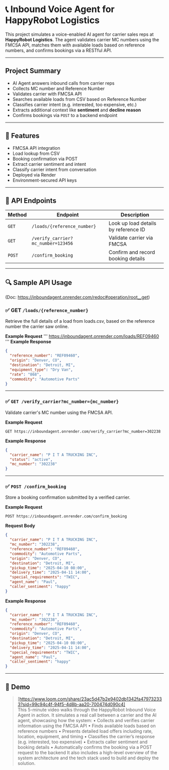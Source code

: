 # 📞 Inbound Voice Agent for HappyRobot Logistics

This project simulates a voice-enabled AI agent for carrier sales reps at **HappyRobot Logistics**. The agent validates carrier MC numbers using the FMCSA API, matches them with available loads based on reference numbers, and confirms bookings via a RESTful API.

---

## Project Summary

- AI Agent answers inbound calls from carrier reps  
- Collects MC number and Reference Number  
- Validates carrier with FMCSA API  
- Searches available loads from CSV based on Reference Number
- Classifies carrier intent (e.g. interested, too expensive, etc.)
- Extracts additional context like **sentiment** and **decline reason**
- Confirms bookings via `POST` to a backend endpoint 

---

## 🚀 Features

- FMCSA API integration  
- Load lookup from CSV  
- Booking confirmation via POST  
- Extract carrier sentiment and intent 
- Classify carrier intent from conversation
- Deployed via Render  
- Environment-secured API keys

---

## 📂 API Endpoints

| Method | Endpoint                          | Description                             |
|--------|-----------------------------------|-----------------------------------------|
| `GET`  | `/loads/{reference_number}`       | Look up load details by reference ID    |
| `GET`  | `/verify_carrier?mc_number=123456`| Validate carrier via FMCSA              |
| `POST` | `/confirm_booking`                | Confirm and record booking details      |

---

## 🔍 Sample API Usage
 (Doc: https://inboundagent.onrender.com/redoc#operation/root__get)
### ✅ GET `/loads/{reference_number}`
Retrieve the full details of a load from loads.csv, based on the reference number the carrier saw online.

**Example Request**
'''
https://inboundagent.onrender.com/loads/REF09460
'''
**Example Response**
```json
{
  "reference_number": "REF09460",
  "origin": "Denver, CO",
  "destination": "Detroit, MI",
  "equipment_type": "Dry Van",
  "rate": "868",
  "commodity": "Automotive Parts"
}
```

---

### ✅ `GET /verify_carrier?mc_number={mc_number}`  
Validate carrier's MC number using the FMCSA API.

**Example Request**
```
GET https://inboundagent.onrender.com/verify_carrier?mc_number=302238
```

**Example Response**
```json
{
  "carrier_name": "P I T A TRUCKING INC",
  "status": "active",
  "mc_number": "302238"
}
```

---

### ✅ `POST /confirm_booking`  
Store a booking confirmation submitted by a verified carrier.

**Example Request**
```
POST https://inboundagent.onrender.com/confirm_booking
```

**Request Body**
```json
{
  "carrier_name": "P I T A TRUCKING INC",
  "mc_number": "302238",
  "reference_number": "REF09460",
  "commodity": "Automotive Parts",
  "origin": "Denver, CO",
  "destination": "Detroit, MI",
  "pickup_time": "2025-04-10 08:00",
  "delivery_time": "2025-04-11 14:00",
  "special_requirements": "TWIC",
  "agent_name": "Paul",
  "caller_sentiment": "happy"
}
```

**Example Response**
```json
{
  "carrier_name": "P I T A TRUCKING INC",
  "mc_number": "302238",
  "reference_number": "REF09460",
  "commodity": "Automotive Parts",
  "origin": "Denver, CO",
  "destination": "Detroit, MI",
  "pickup_time": "2025-04-10 08:00",
  "delivery_time": "2025-04-11 14:00",
  "special_requirements": "TWIC",
  "agent_name": "Paul",
  "caller_sentiment": "happy"
}
```

---

## 🎥 Demo

> [https://www.loom.com/share/23ac5d47b2e9402db1342fa479732333?sid=99c94c4f-94f5-4d8b-aa20-700474d090c4]  
> This 5-minute video walks through the HappyRobot Inbound Voice Agent in action. It simulates a real call between a carrier and the AI agent, showcasing how the system:
	•	Collects and verifies carrier information using the FMCSA API
	•	Finds available loads based on reference numbers
	•	Presents detailed load offers including rate, location, equipment, and timing
	•	Classifies the carrier’s response (e.g. interested, too expensive)
	•	Extracts caller sentiment and booking details
	•	Automatically confirms the booking via a POST request to the backend
It also includes a high-level overview of the system architecture and the tech stack used to build and deploy the solution.
